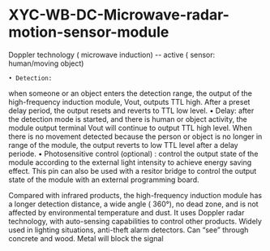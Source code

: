 # XYC-WB-DC-Microwave-radar-motion-sensor-module

Doppler technology ( microwave induction) -- active ( sensor: human/moving object)

    • Detection: 
when someone or an object enters the detection range, the output of the high-frequency induction module, Vout, outputs TTL high. After a preset delay period, the output resets and reverts to TTL low level.
    • Delay:
after the detection mode is started, and there is human or object activity, the module output terminal Vout will continue to output TTL high level.  When there is no movement detected because the person or object is no longer in range of the module, the output reverts to low TTL level after a delay periode.
    • Photosensitive control (optional) : 
control the output state of the module according to the external light intensity to achieve energy saving effect. This pin can also be used with a resitor bridge to control the output state of the module with an external programming board.

Compared with infrared products, the high-frequency induction module has a longer detection distance, a wide angle ( 360°), no dead zone, and is not affected by environmental temperature and dust. It uses Doppler radar technology, with auto-sensing capabilities to control other products.  Widely used in lighting situations, anti-theft alarm detectors.
Can “see” through concrete and wood. Metal will block the signal
